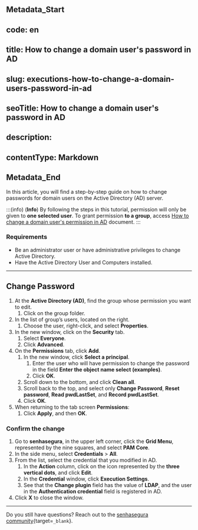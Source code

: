 ## Metadata_Start 
## code: en
## title: How to change a domain user's password in AD 
## slug: executions-how-to-change-a-domain-users-password-in-ad 
## seoTitle: How to change a domain user's password in AD 
## description:  
## contentType: Markdown 
## Metadata_End
In this article, you will find a step-by-step guide on how to change passwords for domain users on the Active Directory (AD) server.

:::(info) (**Info**)
By following the steps in this tutorial, permission will only be given to **one selected user**. To grant permission **to a group**, access [How to change a domain user's permission in AD](/v3-32/docs/executions-how-to-change-a-domain-users-permission-in-ad) document.
:::

### Requirements

* Be an administrator user or have administrative privileges to change Active Directory.
* Have the Active Directory User and Computers installed.

---
## Change Password

1. At the **Active Directory (AD)**, find the group whose permission you want to edit.
    1. Click on the group folder.
2. In the list of group’s users, located on the right.
    1. Choose the user, right-click, and select **Properties**.
3. In the new window, click on the **Security** tab.
    1. Select **Everyone**.
    2. Click **Advanced**.
4. On the **Permissions** tab, click **Add**.
    1. In the new window, click **Select a principal**.
        1. Enter the user who will have permission to change the password in the field **Enter the object name select (examples)**.
        2. Click **OK**.
    2. Scroll down to the bottom, and click **Clean all**.
    3. Scroll back to the top, and select only **Change Password**, **Reset password**, **Read pwdLastSet**, and **Record pwdLastSet**.
    4. Click **OK**.
5. When returning to the tab screen **Permissions**:
    1. Click **Apply**, and then **OK**.

### Confirm the change

1. Go to **senhasegura**, in the upper left corner, click the **Grid Menu**, represented by the nine squares, and select **PAM Core**.
2. In the side menu, select **Credentials** > **All**.
3. From the list, select the credential that you modified in AD.
    1. In the **Action** column, click on the icon represented by the **three vertical dots**, and click **Edit**.
    2. In the **Credential** window, click **Execution Settings**.
    3. See that the **Change plugin** field has the value of **LDAP**, and the user in the **Authentication credential** field is registered in AD.
4. Click **X** to close the window.

---
Do you still have questions? Reach out to the [senhasegura community](https://community.senhasegura.io/){target=`_blank`}.